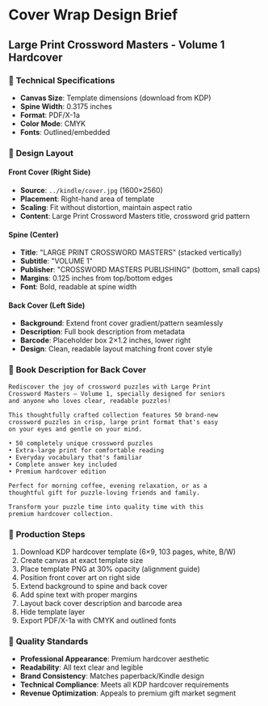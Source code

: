 # Cover Wrap Design Brief
## Large Print Crossword Masters - Volume 1 Hardcover

### 📐 **Technical Specifications**
- **Canvas Size**: Template dimensions (download from KDP)
- **Spine Width**: 0.3175 inches
- **Format**: PDF/X-1a
- **Color Mode**: CMYK
- **Fonts**: Outlined/embedded

### 🎨 **Design Layout**

#### **Front Cover (Right Side)**
- **Source**: `../kindle/cover.jpg` (1600×2560)
- **Placement**: Right-hand area of template
- **Scaling**: Fit without distortion, maintain aspect ratio
- **Content**: Large Print Crossword Masters title, crossword grid pattern

#### **Spine (Center)**
- **Title**: "LARGE PRINT CROSSWORD MASTERS" (stacked vertically)
- **Subtitle**: "VOLUME 1"
- **Publisher**: "CROSSWORD MASTERS PUBLISHING" (bottom, small caps)
- **Margins**: 0.125 inches from top/bottom edges
- **Font**: Bold, readable at spine width

#### **Back Cover (Left Side)**
- **Background**: Extend front cover gradient/pattern seamlessly
- **Description**: Full book description from metadata
- **Barcode**: Placeholder box 2×1.2 inches, lower right
- **Design**: Clean, readable layout matching front cover style

### 📝 **Book Description for Back Cover**
```
Rediscover the joy of crossword puzzles with Large Print
Crossword Masters – Volume 1, specially designed for seniors
and anyone who loves clear, readable puzzles!

This thoughtfully crafted collection features 50 brand-new
crossword puzzles in crisp, large print format that's easy
on your eyes and gentle on your mind.

• 50 completely unique crossword puzzles
• Extra-large print for comfortable reading
• Everyday vocabulary that's familiar
• Complete answer key included
• Premium hardcover edition

Perfect for morning coffee, evening relaxation, or as a
thoughtful gift for puzzle-loving friends and family.

Transform your puzzle time into quality time with this
premium hardcover collection.
```

### 🔧 **Production Steps**
1. Download KDP hardcover template (6×9, 103 pages, white, B/W)
2. Create canvas at exact template size
3. Place template PNG at 30% opacity (alignment guide)
4. Position front cover art on right side
5. Extend background to spine and back cover
6. Add spine text with proper margins
7. Layout back cover description and barcode area
8. Hide template layer
9. Export PDF/X-1a with CMYK and outlined fonts

### 💎 **Quality Standards**
- **Professional Appearance**: Premium hardcover aesthetic
- **Readability**: All text clear and legible
- **Brand Consistency**: Matches paperback/Kindle design
- **Technical Compliance**: Meets all KDP hardcover requirements
- **Revenue Optimization**: Appeals to premium gift market segment
